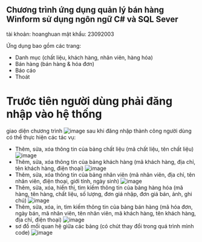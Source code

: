 ## Chương trình ứng dụng quản lý bán hàng Winform sử dụng ngôn ngữ C# và SQL Sever
tài khoản: hoanghuan
mật khẩu: 23092003

Ứng dụng bao gồm các trang:
- Danh mục (chất liệu, khách hàng, nhân viên, hàng hóa)
- Bán hàng (bán hàng & hóa đơn)
- Báo cáo
- Thoát

# Trước tiên người dùng phải đăng nhập vào hệ thống
giao diện chương trình
![image](https://github.com/user-attachments/assets/925be560-088e-4f63-86e8-ef6b703f28da)
sau khi đăng nhập thành công người dùng có thể thực hiện các tác vụ:
- Thêm, sửa, xóa thông tin của bảng chất liệu (mã chất liệu, tên chất liệu)
![image](https://github.com/user-attachments/assets/bac77928-23fd-4f74-9791-53fe6303c603)
- Thêm, sửa, xóa thông tin của bảng khách hàng (mã khách hàng, địa chỉ, tên khách hàng, điện thoại)
![image](https://github.com/user-attachments/assets/25068bfc-b12d-4465-bea9-65e6786a245d)
- Thêm, sửa, xóa thông tin của bảng nhân viên (mã nhân viên, địa chỉ, tên nhân viên, điện thoại, giới tính, ngày sinh)
![image](https://github.com/user-attachments/assets/71721cfd-dd29-452c-851d-42a39b9c54fe)
- Thêm, sửa, xóa, hiển thị, tìm kiếm thông tin của bảng hàng hóa (mã hàng, tên hàng, chất liệu, số lượng, đơn giá nhập, đơn giá bán, ảnh, ghi chú)
![image](https://github.com/user-attachments/assets/20f0632f-c113-4e59-bd84-27c76e8c6b87)
- Thêm, sửa, xóa, in, tìm kiếm thông tin của bảng bán hàng (mã hóa đơn, ngày bán, mã nhân viên, tên nhân viên, mã khách hàng, tên khách hàng, địa chỉ, điện thoại)
![image](https://github.com/user-attachments/assets/44e4cffa-0000-48b3-a5da-e54143c1e619)
- sơ đồ mối quan hệ giữa các bảng (có chút thay đổi trong quá trình mình code)
![image](https://github.com/user-attachments/assets/bddc7693-54b4-4c23-abbe-9de1ea515b20)
  
